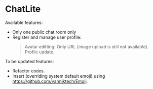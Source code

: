 # ChatLite

Available features:
- Only one public chat room only
- Register and manage user profile:
    > Avatar editting: Only URL (image upload is still not available).
    > Profile update.

To be updated features:
- Refactor codes.
- Insert (overriding system default emoji) using https://github.com/vanniktech/Emoji.
